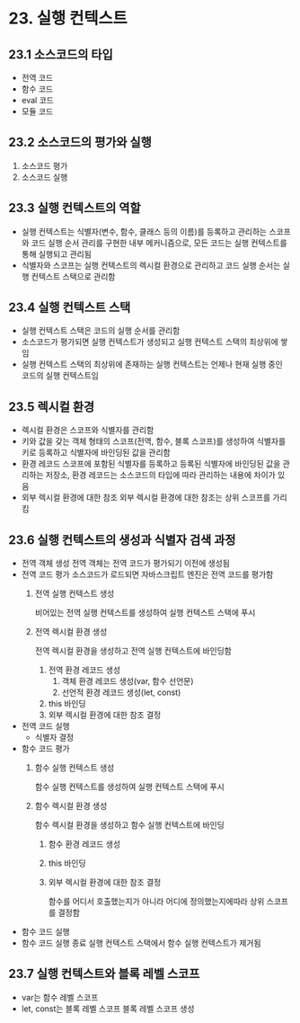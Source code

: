 # 23. 실행 컨텍스트

## 23.1 소스코드의 타입

- 전역 코드
- 함수 코드
- eval 코드
- 모듈 코드

## 23.2 소스코드의 평가와 실행

1. 소스코드 평가
2. 소스코드 실행

## 23.3 실행 컨텍스트의 역할

- 실행 컨텍스트는 식별자(변수, 함수, 클래스 등의 이름)를 등록하고 관리하는 스코프와 코드 실행 순서 관리를 구현한 내부 메커니즘으로, 모든 코드는 실행 컨텍스트를 통해 실행되고 관리됨
- 식별자와 스코프는 실행 컨텍스트의 렉시컬 환경으로 관리하고 코드 실행 순서는 실행 컨텍스트 스택으로 관리함

## 23.4 실행 컨텍스트 스택

- 실행 컨텍스트 스택은 코드의 실행 순서를 관리함
- 소스코드가 평가되면 실행 컨텍스트가 생성되고 실행 컨텍스트 스택의 최상위에 쌓임
- 실행 컨텍스트 스택의 최상위에 존재하는 실행 컨텍스트는 언제나 현재 실행 중인 코드의 실행 컨텍스트임

## 23.5 렉시컬 환경

- 렉시컬 환경은 스코프와 식별자를 관리함
- 키와 값을 갖는 객체 형태의 스코프(전역, 함수, 블록 스코프)를 생성하여 식별자를 키로 등록하고 식별자에 바인딩된 값을 관리함
- 환경 레코드
  스코프에 포함된 식별자를 등록하고 등록된 식별자에 바인딩된 값을 관리하는 저장소, 환경 레코드는 소스코드의 타입에 따라 관리하는 내용에 차이가 있음
- 외부 렉시컬 환경에 대한 참조
  외부 렉시컬 환경에 대한 참조는 상위 스코프를 가리킴

## 23.6 실행 컨텍스트의 생성과 식별자 검색 과정

- 전역 객체 생성
  전역 객체는 전역 코드가 평가되기 이전에 생성됨
- 전역 코드 평가
  소스코드가 로드되면 자바스크립트 엔진은 전역 코드를 평가함
  1. 전역 실행 컨텍스트 생성

     비어있는 전역 실행 컨텍스트를 생성하여 실행 컨텍스트 스택에 푸시

  2. 전역 렉시컬 환경 생성

     전역 렉시컬 환경을 생성하고 전역 실행 컨텍스트에 바인딩함

     1. 전역 환경 레코드 생성
        1. 객체 환경 레코드 생성(var, 함수 선언문)
        2. 선언적 환경 레코드 생성(let, const)
     2. this 바인딩
     3. 외부 렉시컬 환경에 대한 참조 결정
- 전역 코드 실행
  - 식별자 결정
- 함수 코드 평가
  1. 함수 실행 컨텍스트 생성

     함수 실행 컨텍스트를 생성하여 실행 컨텍스트 스택에 푸시

  2. 함수 렉시컬 환경 생성

     함수 렉시컬 환경을 생성하고 함수 실행 컨텍스트에 바인딩

     1. 함수 환경 레코드 생성
     2. this 바인딩
     3. 외부 렉시컬 환경에 대한 참조 결정

        함수를 어디서 호출했는지가 아니라 어디에 정의했는지에따라 상위 스코프를 결정함
- 함수 코드 실행
- 함수 코드 실행 종료
  실행 컨텍스트 스택에서 함수 실행 컨텍스트가 제거됨

## 23.7 실행 컨텍스트와 블록 레벨 스코프

- var는 함수 레벨 스코프
- let, const는 블록 레벨 스코프
  블록 레벨 스코프 생성
